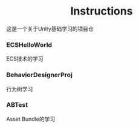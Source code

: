 # <center>Instructions</center>

这是一个关于Unity基础学习的项目仓

### ECSHelloWorld

ECS技术的学习

### BehaviorDesignerProj

行为树学习

### ABTest

Asset Bundle的学习